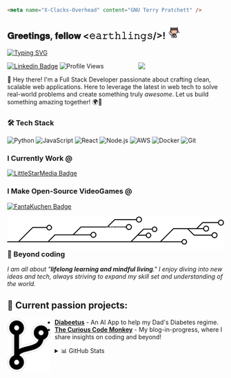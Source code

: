 ```html
<meta name="X-Clacks-Overhead" content="GNU Terry Pratchett" />
```

<h2> 𝐆𝐫𝐞𝐞𝐭𝐢𝐧𝐠𝐬, 𝐟𝐞𝐥𝐥𝐨𝐰 <𝚎𝚊𝚛𝚝𝚑𝚕𝚒𝚗𝚐𝚜/>! <img src="assets/octocat.gif" width="30px"></h2>

[![Typing SVG](https://readme-typing-svg.herokuapp.com?font=Fira+Code&pause=1000&random=false&width=435&lines=Full+Stack+Developer;Game+Developer;AI+Enthusiast)](https://git.io/typing-svg)

<img align='right' src='https://user-images.githubusercontent.com/5713670/87202985-820dcb80-c2b6-11ea-9f56-7ec461c497c3.gif' width='200"'>

[![Linkedin Badge](https://img.shields.io/badge/-jchusband-blue?style=flat-square&logo=Linkedin&logoColor=white&link=https://www.linkedin.com/in/jchusband/)](https://www.linkedin.com/in/jchusband/)
![Profile Views](https://komarev.com/ghpvc/?username=JamesHusband&color=brightgreen)

👋 Hey there! I'm a Full Stack Developer passionate about crafting clean, scalable web applications. Here to leverage the latest in web tech to solve real-world problems and create something truly _awesome_. Let us build something amazing together! 🌍🚀

### 🛠 Tech Stack

![Python](https://img.shields.io/badge/-Python-3776AB?style=flat-square&logo=python&logoColor=white)
![JavaScript](https://img.shields.io/badge/-JavaScript-F7DF1E?style=flat-square&logo=javascript&logoColor=black)
![React](https://img.shields.io/badge/-React-61DAFB?style=flat-square&logo=react&logoColor=black)
![Node.js](https://img.shields.io/badge/-Node.js-339933?style=flat-square&logo=node.js&logoColor=white)
![AWS](https://img.shields.io/badge/-AWS-232F3E?style=flat-square&logo=amazon-aws&logoColor=white)
![Docker](https://img.shields.io/badge/-Docker-2496ED?style=flat-square&logo=docker&logoColor=white)
![Git](https://img.shields.io/badge/-Git-F05032?style=flat-square&logo=git&logoColor=white)

### I Currently Work @

[![LittleStarMedia Badge](https://img.shields.io/badge/-LittleStarMedia-red?style=flat-square&logo=github&logoColor=white&link=https://github.com/littlestarmedia)](https://github.com/littlestarmedia)

### I Make Open-Source VideoGames @

[![FantaKuchen Badge](https://img.shields.io/badge/-FantaKuchen-orange?style=flat-square&logo=github&logoColor=white&link=https://github.com/fantakuchen)](https://github.com/fantakuchen)

<img align='left' src="/assets/divider.webp" >

<div align="left">  
        <h3>🌟 Beyond coding</h3>
        <p><i>I am all about "<b>lifelong learning and mindful living</b>." I enjoy diving into new ideas and tech, always striving to expand my skill set and understanding of the world.</i></p>
</div>

## 🚀 Current passion projects:

<img align='left' src="/assets/branch.webp" width='100px' style="margin-right: 10px">

- **[Diabeetus](https://github.com/JamesHusband/Diabeetus)** - An AI App to help my Dad's Diabetes regime.
- **[The Curious Code Monkey](https://github.com/JamesHusband/TheCuriousCodeMonkey)** - My blog-in-progress, where I share insights on coding and beyond!

<details>
  <summary>📊 GitHub Stats</summary>
  
  ![Your GitHub stats](https://github-readme-stats.vercel.app/api?username=JamesHusband&show_icons=true&theme=radical)
  
  ![Top Languages](https://github-readme-stats.vercel.app/api/top-langs/?username=JamesHusband&layout=compact&theme=radical)
  
  [![GitHub Streak](https://github-readme-streak-stats.herokuapp.com/?user=JamesHusband&theme=dark)](https://git.io/streak-stats)
  
  [![James's github activity graph](https://github-readme-activity-graph.vercel.app/graph?username=JamesHusband&theme=tokyo-night)](https://github.com/ashutosh00710/github-readme-activity-graph)
</details>
